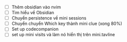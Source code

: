 - [ ] Thêm obsidian vào nvim
- [ ] Tìm hiểu về Obsidian
- [ ] Chuyển persistence về mini sessions
- [ ] Chuyển chuyển Which key thành mini clue (xong 80%)
- [ ] Set up codecompanion 
- [ ] set up mini visits và làm nó hiển thị trên mini.tavline

